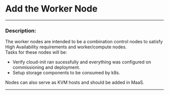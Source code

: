 # Add the Worker Node
---

### Description:  
The worker nodes are intended to be a combination control nodes to satisfy High Availability requirements and worker/compute nodes.  
Tasks for these nodes will be:
- Verify cloud-init ran sucessfully and everything was configured on commissioning and deployment.
- Setup storage components to be consumed by k8s.

Nodes can also serve as KVM hosts and should be added in MaaS.

---